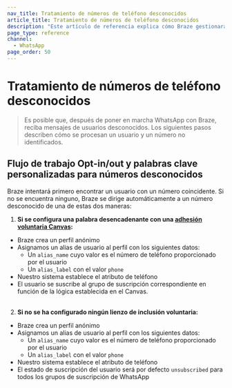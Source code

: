 ```yaml
---
nav_title: Tratamiento de números de teléfono desconocidos
article_title: Tratamiento de números de teléfono desconocidos
description: "Este artículo de referencia explica cómo Braze gestionará los números de teléfono desconocidos de los usuarios de WhatsApp."
page_type: reference
channel:
  - WhatsApp
page_order: 50
---
```


# Tratamiento de números de teléfono desconocidos

> Es posible que, después de poner en marcha WhatsApp con Braze, reciba mensajes de usuarios desconocidos. Los siguientes pasos describen cómo se procesan un usuario y un número no identificados.

## Flujo de trabajo Opt-in/out y palabras clave personalizadas para números desconocidos

Braze intentará primero encontrar un usuario con un número coincidente. Si no se encuentra ninguno, Braze se dirige automáticamente a un número desconocido de una de estas dos maneras:

1. **Si se configura una palabra desencadenante con una [adhesión voluntaria Canvas]({{site.baseurl}}/user_guide/message_building_by_channel/whatsapp/message_processing/opt-ins_and_opt-outs/):**
- Braze crea un perfil anónimo
- Asignamos un alias de usuario al perfil con los siguientes datos:
  - Un `alias_name` cuyo valor es el número de teléfono proporcionado por el usuario
  - Un `alias_label` con el valor `phone`
- Nuestro sistema establece el atributo de teléfono
- El usuario se suscribe al grupo de suscripción correspondiente en función de la lógica establecida en el Canvas.<br><br>
2. **Si no se ha configurado ningún lienzo de inclusión voluntaria:**
- Braze crea un perfil anónimo
- Asignamos un alias de usuario al perfil con los siguientes datos:
  - Un `alias_name` cuyo valor es el número de teléfono proporcionado por el usuario
  - Un `alias_label` con el valor `phone`
- Nuestro sistema establece el atributo de teléfono
- El estado de suscripción del usuario será por defecto `unsubscribed` para todos los grupos de suscripción de WhatsApp<br><br>

